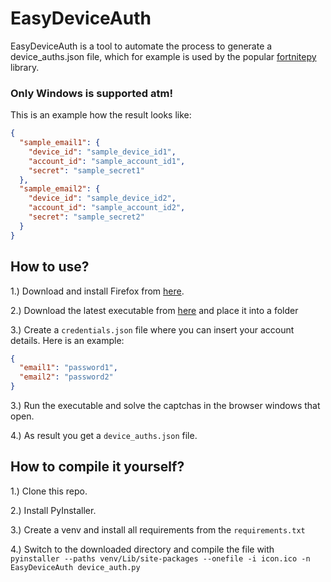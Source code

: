 # EasyDeviceAuth
EasyDeviceAuth is a tool to automate the process to generate a device_auths.json file, which for example is used by the popular [fortnitepy](https://github.com/Terbau/fortnitepy) library.


### **Only Windows is supported atm!**

This is an example how the result looks like:
```json
{
  "sample_email1": {
    "device_id": "sample_device_id1", 
    "account_id": "sample_account_id1", 
    "secret": "sample_secret1"
  },
  "sample_email2": {
    "device_id": "sample_device_id2",
    "account_id": "sample_account_id2",
    "secret": "sample_secret2"
  }
}
```

## How to use?

1.) Download and install Firefox from [here](https://www.mozilla.org/en-US/firefox/new/).

2.) Download the latest executable from [here](https://github.com/Luc1412/EasyDeviceAuth/releases/latest) and place it into a folder

3.) Create a `credentials.json` file where you can insert your account details. Here is an example:
```json
{
  "email1": "password1",
  "email2": "password2"
}
```

3.) Run the executable and solve the captchas in the browser windows that open.

4.) As result you get a `device_auths.json` file.

## How to compile it yourself?

1.) Clone this repo.

2.) Install PyInstaller.

3.) Create a venv and install all requirements from the `requirements.txt`

4.) Switch to the downloaded directory and compile the file with `pyinstaller --paths venv/Lib/site-packages --onefile -i icon.ico -n EasyDeviceAuth device_auth.py`